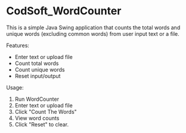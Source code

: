 # CodSoft_WordCounter
This is a simple Java Swing application that counts the total words and unique words (excluding common words) from user input text or a file.

Features:
- Enter text or upload file
- Count total words
- Count unique words
- Reset input/output

Usage:
1. Run WordCounter
2. Enter text or upload file
3. Click "Count The Words"
4. View word counts
5. Click "Reset" to clear.
